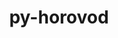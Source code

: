 ---
title: "py-horovod"
layout: cache
categories: [package, v0.21.1]
meta: {"versions": ["0.28.1"], "compilers": ["apple-clang@=15.0.0", "gcc@=11.3.0"], "oss": ["ubuntu22.04", "ventura"], "platforms": ["darwin", "linux"], "targets": ["aarch64", "x86_64_v3"], "stacks": ["ml-darwin-aarch64-mps", "ml-linux-x86_64-cpu", "ml-linux-x86_64-cuda", "ml-linux-x86_64-rocm", "root"], "num_specs": 4, "num_specs_by_stack": {"root": 4, "ml-darwin-aarch64-mps": 1, "ml-linux-x86_64-cpu": 1, "ml-linux-x86_64-rocm": 1, "ml-linux-x86_64-cuda": 1}}
spec_details: [{"hash": "v2jt4ev4srd74sdxjd4ymd7tlfkcjrc4", "compiler": "apple-clang@=15.0.0", "versions": ["0.28.1"], "os": "ventura", "platform": "darwin", "target": "aarch64", "variants": ["build_system=python_pip", "controllers=mpi", "~cuda", "frameworks=pytorch", "~rocm", "tensor_ops=mpi"], "stacks": ["root", "ml-darwin-aarch64-mps"], "size": "-", "tarball": "https://binaries.spack.io/releases/v0.21.1/build_cache/darwin-ventura-aarch64/apple-clang-15.0.0/py-horovod-0.28.1/darwin-ventura-aarch64-apple-clang-15.0.0-py-horovod-0.28.1-v2jt4ev4srd74sdxjd4ymd7tlfkcjrc4.spack"}, {"hash": "sdfdearwnoxbrahkmvpuswee5bpgfpxy", "compiler": "gcc@=11.3.0", "versions": ["0.28.1"], "os": "ubuntu22.04", "platform": "linux", "target": "x86_64_v3", "variants": ["build_system=python_pip", "controllers=mpi", "~cuda", "frameworks=pytorch", "~rocm", "tensor_ops=gloo"], "stacks": ["root", "ml-linux-x86_64-cpu"], "size": "-", "tarball": "https://binaries.spack.io/releases/v0.21.1/build_cache/linux-ubuntu22.04-x86_64_v3/gcc-11.3.0/py-horovod-0.28.1/linux-ubuntu22.04-x86_64_v3-gcc-11.3.0-py-horovod-0.28.1-sdfdearwnoxbrahkmvpuswee5bpgfpxy.spack"}, {"hash": "5xgt33ux7dkrogjirupd5bqwv4utuaam", "compiler": "gcc@=11.3.0", "versions": ["0.28.1"], "os": "ubuntu22.04", "platform": "linux", "target": "x86_64_v3", "variants": ["build_system=python_pip", "controllers=mpi", "~cuda", "frameworks=pytorch", "+rocm", "tensor_ops=gloo"], "stacks": ["ml-linux-x86_64-rocm", "root"], "size": "-", "tarball": "https://binaries.spack.io/releases/v0.21.1/build_cache/linux-ubuntu22.04-x86_64_v3/gcc-11.3.0/py-horovod-0.28.1/linux-ubuntu22.04-x86_64_v3-gcc-11.3.0-py-horovod-0.28.1-5xgt33ux7dkrogjirupd5bqwv4utuaam.spack"}, {"hash": "n24vycbns52gvdbosf33j77d5aowhqbj", "compiler": "gcc@=11.3.0", "versions": ["0.28.1"], "os": "ubuntu22.04", "platform": "linux", "target": "x86_64_v3", "variants": ["build_system=python_pip", "controllers=mpi", "+cuda", "cuda_arch=80", "frameworks=pytorch", "~rocm", "tensor_ops=nccl"], "stacks": ["root", "ml-linux-x86_64-cuda"], "size": "-", "tarball": "https://binaries.spack.io/releases/v0.21.1/build_cache/linux-ubuntu22.04-x86_64_v3/gcc-11.3.0/py-horovod-0.28.1/linux-ubuntu22.04-x86_64_v3-gcc-11.3.0-py-horovod-0.28.1-n24vycbns52gvdbosf33j77d5aowhqbj.spack"}]
---